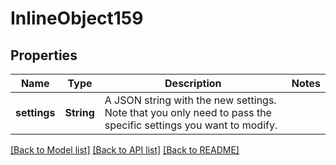 # InlineObject159

## Properties
Name | Type | Description | Notes
------------ | ------------- | ------------- | -------------
**settings** | **String** | A JSON string with the new settings. Note that you only need to pass the specific settings you want to modify. | 

[[Back to Model list]](../README.md#documentation-for-models) [[Back to API list]](../README.md#documentation-for-api-endpoints) [[Back to README]](../README.md)


